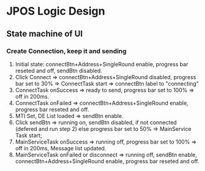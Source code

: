 JPOS Logic Design
=================

## State machine of UI

### Create Connection, keep it and sending

1. Initial state: connectBtn+Address+SingleRound enable, progress bar reseted and off, sendBtn disabled.
2. Click Connect => connectBtn+Address+SingleRound disabled, progress bar set to 30% => ConnectTask start => connectBtn label to "connecting"
3. ConnectTask onSuccess => ready to send, progress bar set to 100% => off in 200ms.
4. ConnectTask onFailed => connectBtn+Address+SingleRound enable, progress bar reseted and off.
5. MTI Set, DE List loaded => sendBtn enable.
5. Click sendBtn => running on, sendBtn disabled, if not connected (defered and run step 2) else progress bar set to 50% => MainService Task start;
6. MainServiceTask onSuccess => running off, progress bar set to 100% => off in 200ms, Message list updated.
7. MainServiceTask onFailed or disconnect => running off, sendBtn enable, connectBtn+Address+SingleRound enable, progress bar reseted and off.